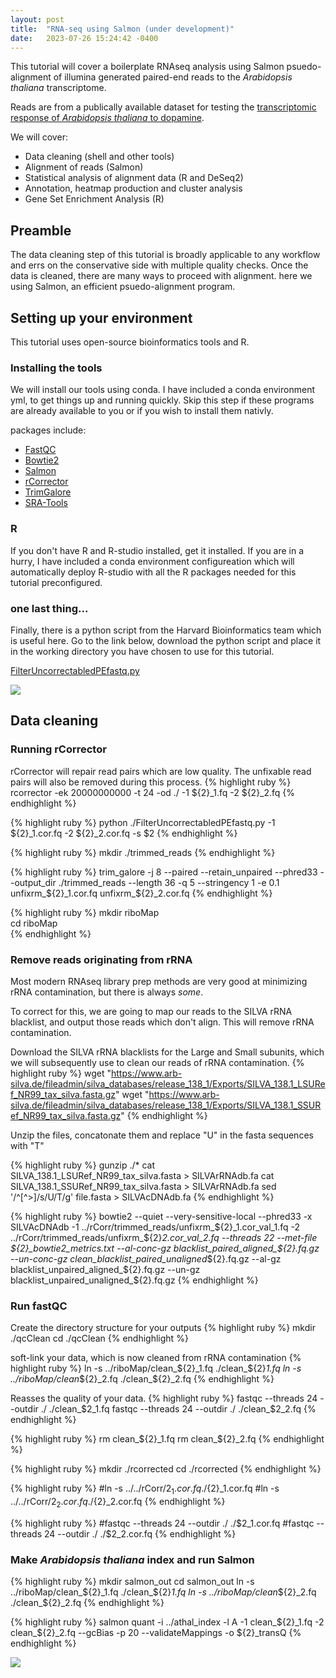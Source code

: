 ```yaml
---
layout: post
title:  "RNA-seq using Salmon (under development)"
date:   2023-07-26 15:24:42 -0400
---
```




This tutorial will cover a boilerplate RNAseq analysis using Salmon psuedo-alignment of illumina generated paired-end reads to the *Arabidopsis thaliana* transcriptome.  

Reads are from a publically available dataset for testing the [transcriptomic response of *Arabidopsis thaliana* to dopamine](https://doi.org/10.3390/stresses3010026). 

We will cover:  
- Data cleaning (shell and other tools)
- Alignment of reads (Salmon)
- Statistical analysis of alignment data (R and DeSeq2)
- Annotation, heatmap production and cluster analysis
- Gene Set Enrichment Analysis (R)


## Preamble
The data cleaning step of this tutorial is broadly applicable to any workflow and errs on the conservative side with multiple quality checks. Once the data is cleaned, there are many ways to proceed with alignment. here we using Salmon, an efficient psuedo-alignment program.  

## Setting up your environment
This tutorial uses open-source bioinformatics tools and R.

### Installing the tools
We will install our tools using conda. I have included a conda environment yml, to get things up and running quickly. Skip this step if these programs are already available to you or if you wish to install them nativly.

packages include: 

- [FastQC](https://github.com/s-andrews/FastQC)
- [Bowtie2](https://github.com/BenLangmead/bowtie2.git)
- [Salmon](https://github.com/COMBINE-lab/salmon.git)
- [rCorrector](https://github.com/mourisl/Rcorrector.git)
- [TrimGalore](https://github.com/FelixKrueger/TrimGalore.git)
- [SRA-Tools](https://github.com/ncbi/sra-tools.git)

### R
If you don't have R and R-studio installed, get it installed. If you are in a hurry, I have included a conda environment configureation which will automatically deploy R-studio with all the R packages needed for this tutorial preconfigured.

### one last thing...
Finally, there is a python script from the Harvard Bioinformatics team which is useful here. Go to the link below, download the python script and place it in the working directory you have chosen to use for this tutorial. 

[FilterUncorrectabledPEfastq.py](https://github.com//TranscriptomeAssemblyTools/blob/dfe258636088c11eb60d3ce69da2fd5cd00ef5b3/FilterUncorrectabledPEfastq.py)

 <img src="{{site.baseurl}}/assets/img/HBTdwnl.jpeg">

## Data cleaning

### Running rCorrector
rCorrector will repair read pairs which are low quality. The unfixable read pairs will also be removed during this process. 
{% highlight ruby %}
rcorrector -ek 20000000000 -t 24 -od ./ -1 ${2}_1.fq -2 ${2}_2.fq
{% endhighlight %}

{% highlight ruby %}
python ./FilterUncorrectabledPEfastq.py -1 ${2}_1.cor.fq -2 ${2}_2.cor.fq -s $2
{% endhighlight %}


{% highlight ruby %}
mkdir ./trimmed_reads
{% endhighlight %}

{% highlight ruby %}
trim_galore -j 8 --paired --retain_unpaired --phred33 --output_dir ./trimmed_reads --length 36 -q 5 --stringency 1 -e 0.1 unfixrm_${2}_1.cor.fq unfixrm_${2}_2.cor.fq
{% endhighlight %}


{% highlight ruby %}
mkdir riboMap   
cd riboMap  
{% endhighlight %}

### Remove reads originating from rRNA
Most modern RNAseq library prep methods are very good at minimizing rRNA contamination, but there is always *some*.  

To correct for this, we are going to map our reads to the SILVA rRNA blacklist, and output those reads which don't align. This will remove rRNA contamination. 

Download the SILVA rRNA blacklists for the Large and Small subunits, which we will subsequently use to clean our reads of rRNA contamination.
{% highlight ruby %}
wget "https://www.arb-silva.de/fileadmin/silva_databases/release_138_1/Exports/SILVA_138.1_LSURef_NR99_tax_silva.fasta.gz"
wget "https://www.arb-silva.de/fileadmin/silva_databases/release_138_1/Exports/SILVA_138.1_SSURef_NR99_tax_silva.fasta.gz"
{% endhighlight %}

Unzip the files, concatonate them and replace "U" in the fasta sequences with "T"

{% highlight ruby %}
gunzip ./*
cat SILVA_138.1_LSURef_NR99_tax_silva.fasta > SILVArRNAdb.fa
cat SILVA_138.1_SSURef_NR99_tax_silva.fasta > SILVArRNAdb.fa
sed '/^[^>]/s/U/T/g' file.fasta > SILVAcDNAdb.fa
{% endhighlight %}


{% highlight ruby %}
bowtie2 --quiet --very-sensitive-local --phred33  -x SILVAcDNAdb -1 ../rCorr/trimmed_reads/unfixrm_${2}_1.cor_val_1.fq -2 ../rCorr/trimmed_reads/unfixrm_${2}_2.cor_val_2.fq --threads 22 --met-file ${2}_bowtie2_metrics.txt --al-conc-gz blacklist_paired_aligned_${2}.fq.gz --un-conc-gz clean_blacklist_paired_unaligned_${2}.fq.gz  --al-gz blacklist_unpaired_aligned_${2}.fq.gz --un-gz blacklist_unpaired_unaligned_${2}.fq.gz
{% endhighlight %}

### Run fastQC

Create the directory structure for your outputs
{% highlight ruby %}
mkdir ./qcClean
cd ./qcClean
{% endhighlight %}

soft-link your data, which is now cleaned from rRNA contamination
{% highlight ruby %}
ln -s ../riboMap/clean_${2}_1.fq ./clean_${2}_1.fq
ln -s ../riboMap/clean_${2}_2.fq ./clean_${2}_2.fq
{% endhighlight %}

Reasses the quality of your data. 
{% highlight ruby %}
fastqc --threads 24 --outdir ./ ./clean_$2_1.fq
fastqc --threads 24 --outdir ./ ./clean_$2_2.fq
{% endhighlight %}

{% highlight ruby %}
rm clean_${2}_1.fq
rm clean_${2}_2.fq
{% endhighlight %}

{% highlight ruby %}
mkdir ./rcorrected
cd ./rcorrected
{% endhighlight %}

{% highlight ruby %}
#ln -s ../../rCorr/${2}_1.cor.fq ./${2}_1.cor.fq
#ln -s ../../rCorr/${2}_2.cor.fq ./${2}_2.cor.fq
{% endhighlight %}

{% highlight ruby %}
#fastqc --threads 24 --outdir ./ ./$2_1.cor.fq
#fastqc --threads 24 --outdir ./ ./$2_2.cor.fq
{% endhighlight %}

### Make *Arabidopsis thaliana* index and run Salmon
{% highlight ruby %}
mkdir salmon_out
cd salmon_out
ln -s ../riboMap/clean_${2}_1.fq ./clean_${2}_1.fq
ln -s ../riboMap/clean_${2}_2.fq ./clean_${2}_2.fq
{% endhighlight %}

{% highlight ruby %}
salmon quant -i ../athal_index -l A -1 clean_${2}_1.fq -2 clean_${2}_2.fq --gcBias -p 20 --validateMappings -o ${2}_transQ
{% endhighlight %}

 <img src="{{site.baseurl}}/assets/img/2H.png">
